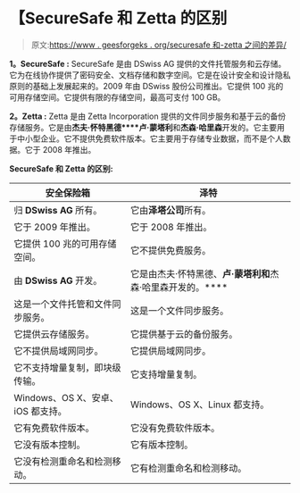 # 【SecureSafe 和 Zetta 的区别

> 原文:[https://www . geesforgeks . org/securesafe 和-zetta 之间的差异/](https://www.geeksforgeeks.org/difference-between-securesafe-and-zetta/)

**1。SecureSafe :**
SecureSafe 是由 DSwiss AG 提供的文件托管服务和云存储。它为在线协作提供了密码安全、文档存储和数字空间。它是在设计安全和设计隐私原则的基础上发展起来的。2009 年由 DSwiss 股份公司推出。它提供 100 兆的可用存储空间。它提供有限的存储空间，最高可支付 100 GB。

**2。Zetta :**
Zetta 是由 Zetta Incorporation 提供的文件同步服务和基于云的备份存储服务。它是由**杰夫·怀特黑德****卢·蒙塔利**和**杰森·哈里森**开发的。它主要用于中小型企业。它不提供免费软件版本。它主要用于存储专业数据，而不是个人数据。它于 2008 年推出。

**SecureSafe 和 Zetta 的区别:**

<center>

| 安全保险箱 | 泽特 |
| --- | --- |
| 归 **DSwiss AG** 所有。 | 它由**泽塔公司**所有。 |
| 它于 2009 年推出。 | 它于 2008 年推出。 |
| 它提供 100 兆的可用存储空间。 | 它不提供免费服务。 |
| 由 **DSwiss AG** 开发。 | 它是由杰夫·怀特黑德、**卢·蒙塔利和**杰森·哈里森开发的。**** |
| 这是一个文件托管和文件同步服务。 | 这是一个文件同步服务。 |
| 它提供云存储服务。 | 它提供基于云的备份服务。 |
| 它不提供局域网同步。 | 它提供局域网同步。 |
| 它不支持增量复制，即块级传输。 | 它支持增量复制。 |
| Windows、OS X、安卓、iOS 都支持。 | Windows、OS X、Linux 都支持。 |
| 它有免费软件版本。 | 它没有免费软件版本。 |
| 它没有版本控制。 | 它有版本控制。 |
| 它没有检测重命名和检测移动。 | 它有检测重命名和检测移动。 |

</center>